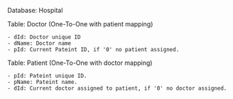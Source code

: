 Database: Hospital

Table: Doctor (One-To-One with patient mapping) 

    - dId: Doctor unique ID
    - dName: Doctor name
    - pId: Current Pateint ID, if '0' no patient assigned. 


Table: Patient (One-To-One with doctor mapping)
    
    - pId: Pateint unique ID.
    - pName: Pateint name.
    - dId: Current doctor assigned to patient, if '0' no doctor assigned.
